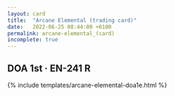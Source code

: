 ```yaml
---
layout: card
title:  "Arcane Elemental (trading card)"
date:   2022-06-25 08:44:00 +0100
permalink: arcane-elemental_(card)
incomplete: true
---
```


## DOA 1st &middot; EN-241 R

{% include templates/arcane-elemental-doa1e.html %}